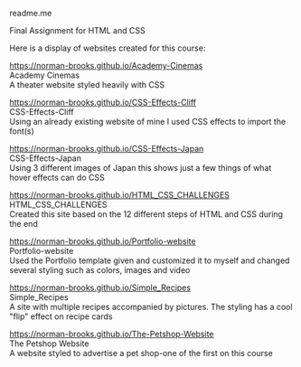 
readme.me

Final Assignment for HTML and CSS

Here is a display of websites created for this course:
  
  https://norman-brooks.github.io/Academy-Cinemas
  <br>Academy Cinemas<br>
  A theater website styled heavily with CSS

  https://norman-brooks.github.io/CSS-Effects-Cliff
  <br>CSS-Effects-Cliff<br>
  Using an already existing website of mine I used CSS effects to import the font(s)
  
 https://norman-brooks.github.io/CSS-Effects-Japan
  <br>CSS-Effects-Japan<br>
  Using 3 different images of Japan this shows just a few things of what hover effects can do
  CSS
  
 https://norman-brooks.github.io/HTML_CSS_CHALLENGES
  <br>HTML_CSS_CHALLENGES<br>
  Created this site based on the 12 different steps of HTML and CSS during the end
  
  https://norman-brooks.github.io/Portfolio-website
  <br>Portfolio-website<br>
  Used the Portfolio template given and customized it to myself and changed several styling such as colors, images and video
  
  https://norman-brooks.github.io/Simple_Recipes
  <br>Simple_Recipes<br>
  A site with multiple recipes accompanied by pictures. The styling has a cool "flip" effect on recipe cards
  
  https://norman-brooks.github.io/The-Petshop-Website
  <br>The Petshop Website<br>
  A website styled to advertise a pet shop-one of the first on this course

